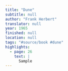 ```yaml
---
title: "Dune"
subtitle: null
author: "Frank Herbert"
translator: null
year: 1965
finished: null
location: null
tags: "#source/book #dune"
highlights:
  - page: 26
    text: |
      Sample
---
```

